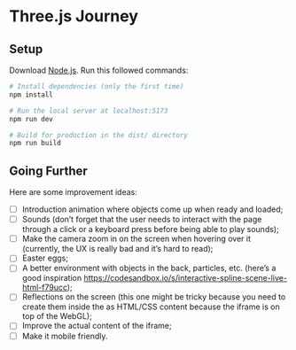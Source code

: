 # Three.js Journey

## Setup

Download [Node.js](https://nodejs.org/en/download/).
Run this followed commands:

```bash
# Install dependencies (only the first time)
npm install

# Run the local server at localhost:5173
npm run dev

# Build for production in the dist/ directory
npm run build
```

## Going Further

Here are some improvement ideas:

- [ ] Introduction animation where objects come up when ready and loaded;
- [ ] Sounds (don’t forget that the user needs to interact with the page through a click or a keyboard press before being able to play sounds);
- [ ] Make the camera zoom in on the screen when hovering over it (currently, the UX is really bad and it’s hard to read);
- [ ] Easter eggs;
- [ ] A better environment with objects in the back, particles, etc. (here’s a good inspiration https://codesandbox.io/s/interactive-spline-scene-live-html-f79ucc);
- [ ] Reflections on the screen (this one might be tricky because you need to create them inside the <Html> as HTML/CSS content because the iframe is on top of the WebGL);
- [ ] Improve the actual content of the iframe;
- [ ] Make it mobile friendly.
